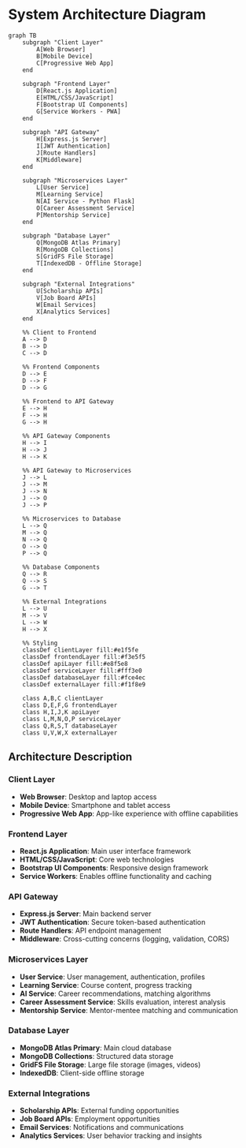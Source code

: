 # System Architecture Diagram

```mermaid
graph TB
    subgraph "Client Layer"
        A[Web Browser]
        B[Mobile Device]
        C[Progressive Web App]
    end
    
    subgraph "Frontend Layer"
        D[React.js Application]
        E[HTML/CSS/JavaScript]
        F[Bootstrap UI Components]
        G[Service Workers - PWA]
    end
    
    subgraph "API Gateway"
        H[Express.js Server]
        I[JWT Authentication]
        J[Route Handlers]
        K[Middleware]
    end
    
    subgraph "Microservices Layer"
        L[User Service]
        M[Learning Service]
        N[AI Service - Python Flask]
        O[Career Assessment Service]
        P[Mentorship Service]
    end
    
    subgraph "Database Layer"
        Q[MongoDB Atlas Primary]
        R[MongoDB Collections]
        S[GridFS File Storage]
        T[IndexedDB - Offline Storage]
    end
    
    subgraph "External Integrations"
        U[Scholarship APIs]
        V[Job Board APIs]
        W[Email Services]
        X[Analytics Services]
    end
    
    %% Client to Frontend
    A --> D
    B --> D
    C --> D
    
    %% Frontend Components
    D --> E
    D --> F
    D --> G
    
    %% Frontend to API Gateway
    E --> H
    F --> H
    G --> H
    
    %% API Gateway Components
    H --> I
    H --> J
    H --> K
    
    %% API Gateway to Microservices
    J --> L
    J --> M
    J --> N
    J --> O
    J --> P
    
    %% Microservices to Database
    L --> Q
    M --> Q
    N --> Q
    O --> Q
    P --> Q
    
    %% Database Components
    Q --> R
    Q --> S
    G --> T
    
    %% External Integrations
    L --> U
    M --> V
    L --> W
    H --> X
    
    %% Styling
    classDef clientLayer fill:#e1f5fe
    classDef frontendLayer fill:#f3e5f5
    classDef apiLayer fill:#e8f5e8
    classDef serviceLayer fill:#fff3e0
    classDef databaseLayer fill:#fce4ec
    classDef externalLayer fill:#f1f8e9
    
    class A,B,C clientLayer
    class D,E,F,G frontendLayer
    class H,I,J,K apiLayer
    class L,M,N,O,P serviceLayer
    class Q,R,S,T databaseLayer
    class U,V,W,X externalLayer
```

## Architecture Description

### Client Layer
- **Web Browser**: Desktop and laptop access
- **Mobile Device**: Smartphone and tablet access
- **Progressive Web App**: App-like experience with offline capabilities

### Frontend Layer
- **React.js Application**: Main user interface framework
- **HTML/CSS/JavaScript**: Core web technologies
- **Bootstrap UI Components**: Responsive design framework
- **Service Workers**: Enables offline functionality and caching

### API Gateway
- **Express.js Server**: Main backend server
- **JWT Authentication**: Secure token-based authentication
- **Route Handlers**: API endpoint management
- **Middleware**: Cross-cutting concerns (logging, validation, CORS)

### Microservices Layer
- **User Service**: User management, authentication, profiles
- **Learning Service**: Course content, progress tracking
- **AI Service**: Career recommendations, matching algorithms
- **Career Assessment Service**: Skills evaluation, interest analysis
- **Mentorship Service**: Mentor-mentee matching and communication

### Database Layer
- **MongoDB Atlas Primary**: Main cloud database
- **MongoDB Collections**: Structured data storage
- **GridFS File Storage**: Large file storage (images, videos)
- **IndexedDB**: Client-side offline storage

### External Integrations
- **Scholarship APIs**: External funding opportunities
- **Job Board APIs**: Employment opportunities
- **Email Services**: Notifications and communications
- **Analytics Services**: User behavior tracking and insights
